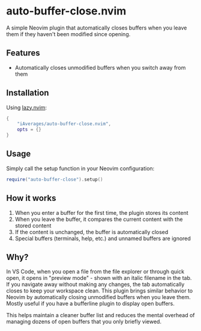# auto-buffer-close.nvim

A simple Neovim plugin that automatically closes buffers when you leave them if they haven't been modified since opening.


## Features

- Automatically closes unmodified buffers when you switch away from them

## Installation

Using [lazy.nvim](https://github.com/folke/lazy.nvim):

```lua
{
    "iAverages/auto-buffer-close.nvim",
    opts = {}
}
```

## Usage

Simply call the setup function in your Neovim configuration:

```lua
require("auto-buffer-close").setup()
```

## How it works

1. When you enter a buffer for the first time, the plugin stores its content
2. When you leave the buffer, it compares the current content with the stored content
3. If the content is unchanged, the buffer is automatically closed
4. Special buffers (terminals, help, etc.) and unnamed buffers are ignored

## Why?

In VS Code, when you open a file from the file explorer or through quick open, it opens in "preview mode" - shown with an italic filename in the tab. If you navigate away without making any changes, the tab automatically closes to keep your workspace clean. This plugin brings similar behavior to Neovim by automatically closing unmodified buffers when you leave them. Mostly useful if you have a bufferline plugin to display open buffers.

This helps maintain a cleaner buffer list and reduces the mental overhead of managing dozens of open buffers that you only briefly viewed.

<!-- yes this was mostly ai i am very lazy -->
